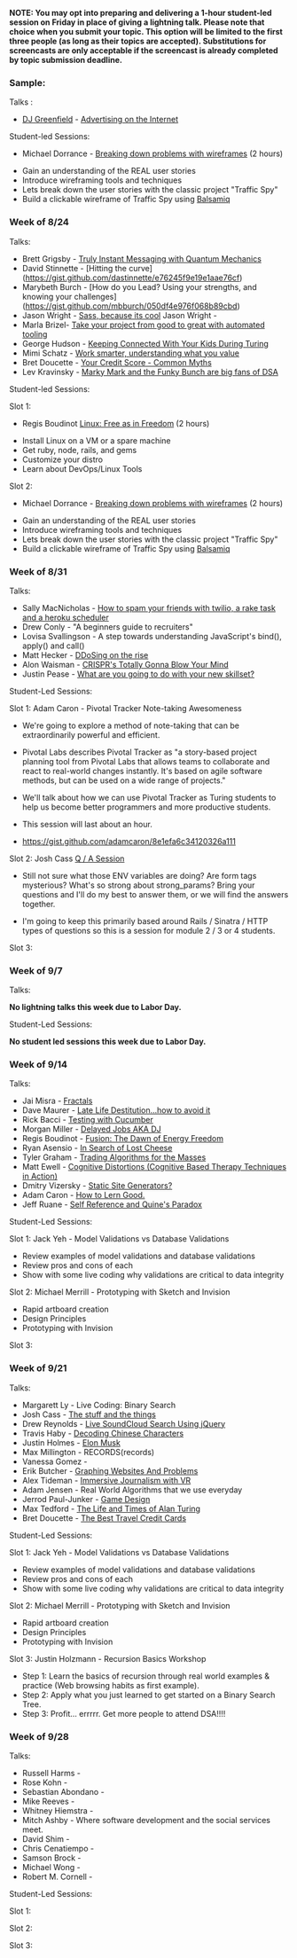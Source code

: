 **NOTE: You may opt into preparing and delivering a 1-hour student-led session on Friday in place of giving a lightning talk. Please note that choice when you submit your topic. This option will be limited to the first three people (as long as their topics are accepted). Substitutions for screencasts are only acceptable if the screencast is already completed by topic submission deadline.**

### Sample:
Talks :

* [DJ Greenfield](https://www.facebook.com/dj.greenfield3) - [Advertising on the Internet](https://gist.github.com/AllPurposeName/7c117da4b0345eb6b817)

Student-led Sessions:

* Michael Dorrance - [Breaking down problems with wireframes](https://gist.github.com/mdorrance/0542aa31b9328bf80c9c) (2 hours)
- Gain an understanding of the REAL user stories
- Introduce wireframing tools and techniques
- Lets break down the user stories with the classic project "Traffic Spy"
- Build a clickable wireframe of Traffic Spy using [Balsamiq](https://balsamiq.com/)

### **Week of 8/24**

Talks:

* Brett Grigsby - [Truly Instant Messaging with Quantum Mechanics](https://gist.github.com/brettgrigsby/d6a336d3b1d3183cb945)
* David Stinnette - [Hitting the curve] (https://gist.github.com/dastinnette/e76245f9e19e1aae76cf)
* Marybeth Burch - [How do you Lead? Using your strengths, and knowing your challenges] (https://gist.github.com/mbburch/050df4e976f068b89cbd)
* Jason Wright - [Sass, because its cool](https://gist.github.com/noobjey/12e050da7c9e1b5793dd) Jason Wright -
* Marla Brizel- [Take your project from good to great with automated tooling](https://gist.github.com/marlabrizel/0626734e3bfb0f913980)
* George Hudson - [Keeping Connected With Your Kids During Turing](https://gist.github.com/Egogre/9fd9619a6f6f62692809)
* Mimi Schatz - [Work smarter, understanding what you value](https://gist.github.com/mcschatz/a2ff0275bdf787689c18)
* Bret Doucette - [Your Credit Score - Common Myths](https://gist.github.com/bad6e/db72d1f2dc3028ff0789)
* Lev Kravinsky - [Marky Mark and the Funky Bunch are big fans of DSA](https://gist.github.com/levthedev/cedb5584c325458447e1)

Student-led Sessions:

Slot 1:
* Regis Boudinot [Linux: Free as in Freedom](https://gist.github.com/selfup/292e09d0b0b23236fbbf) (2 hours)
- Install Linux on a VM or a spare machine
- Get ruby, node, rails, and gems
- Customize your distro
- Learn about DevOps/Linux Tools

Slot 2:
* Michael Dorrance - [Breaking down problems with wireframes](https://gist.github.com/mdorrance/0542aa31b9328bf80c9c) (2 hours)
- Gain an understanding of the REAL user stories
- Introduce wireframing tools and techniques
- Lets break down the user stories with the classic project "Traffic Spy"
- Build a clickable wireframe of Traffic Spy using [Balsamiq](https://balsamiq.com/)

### **Week of 8/31**

Talks:

* Sally MacNicholas - [How to spam your friends with twilio, a rake task and a heroku scheduler](https://gist.github.com/sallymacnicholas/64105f61a4143b1aa271)
* Drew Conly - "A beginners guide to recruiters"
* Lovisa Svallingson - A step towards understanding JavaScript's bind(), apply() and call()
* Matt Hecker - [DDoSing on the rise](https://gist.github.com/HoffsMH/fa587eb2aa3644a36051)
* Alon Waisman - [CRISPR's Totally Gonna Blow Your Mind](https://gist.github.com/MowAlon/912d9a53323bc6c83a2b)
* Justin Pease - [What are you going to do with your new skillset?](https://gist.github.com/Jpease1020/3e292c29fd535320ab61)

Student-Led Sessions:

Slot 1: Adam Caron - Pivotal Tracker Note-taking Awesomeness

 - We're going to explore a method of note-taking that can be extraordinarily powerful and efficient.

 - Pivotal Labs describes Pivotal Tracker as "a story-based project planning tool from Pivotal Labs that allows teams to collaborate and react to real-world changes instantly. It's based on agile software methods, but can be used on a wide range of projects."

 - We'll talk about how we can use Pivotal Tracker as Turing students to help us become better programmers and more productive students.

 - This session will last about an hour.
 - https://gist.github.com/adamcaron/8e1efa6c34120326a111

Slot 2: Josh Cass [Q / A Session](https://gist.github.com/joshcass/f0ef83423a76f6a46085)
- Still not sure what those ENV variables are doing? Are form tags mysterious?
What's so strong about strong_params? Bring your questions and I'll do my best
to answer them, or we will find the answers together.

- I'm going to keep this primarily based around Rails / Sinatra / HTTP types of
questions so this is a session for module 2 / 3 or 4 students.

Slot 3:

### **Week of 9/7**

Talks:

__No lightning talks this week due to Labor Day.__

Student-Led Sessions:

__No student led sessions this week due to Labor Day.__

### **Week of 9/14**

Talks:

* Jai Misra - [Fractals](https://gist.github.com/mrjaimisra/873eac16b574581fc6e7)
* Dave Maurer - [Late Life Destitution...how to avoid it](https://gist.github.com/davemaurer/82efc39071292d40aca8)
* Rick Bacci - [Testing with Cucumber](https://gist.github.com/RickBacci/fadfd64e2d5fa3a1f054)
* Morgan Miller - [Delayed Jobs AKA DJ](https://gist.github.com/morganmiller/9538141b22a1d5d4d8bc)
* Regis Boudinot - [Fusion: The Dawn of Energy Freedom](https://gist.github.com/selfup/152d1449e9af277717f7)
* Ryan Asensio - [In Search of Lost Cheese](https://gist.github.com/rasensio1/853846d580234c989b6d)
* Tyler Graham - [Trading Algorithms for the Masses](https://gist.github.com/tgraham777/da260f029ec75808d4c4)
* Matt Ewell - [Cognitive Distortions (Cognitive Based Therapy Techniques in Action)](https://github.com/plato721/cognitive-distortions)
* Dmitry Vizersky - [Static Site Generators?](https://gist.github.com/Dmitry1007/c9eb28b3a073d03d1b25#file-static-site-md)
* Adam Caron - [How to Lern Good.](https://gist.github.com/adamcaron/8e1efa6c34120326a111)
* Jeff Ruane - [Self Reference and Quine's Paradox](https://gist.github.com/jbrr/d6b66b4fde6c403537f3)

Student-Led Sessions:

Slot 1: Jack Yeh - Model Validations vs Database Validations
- Review examples of model validations and database validations
- Review pros and cons of each
- Show with some live coding why validations are critical to data integrity

Slot 2: Michael Merrill - Prototyping with Sketch and Invision
- Rapid artboard creation
- Design Principles
- Prototyping with Invision

Slot 3:

### **Week of 9/21**

Talks:

* Margarett Ly  - Live Coding: Binary Search
* Josh Cass - [The stuff and the things](https://gist.github.com/joshcass/881f32732361e709e148)
* Drew Reynolds - [Live SoundCloud Search Using jQuery](http://blog.drewreynolds.me/soundcloud-search/)
* Travis Haby - [Decoding Chinese Characters](https://gist.github.com/travishaby/c65b834136be712cc8b6)
* Justin Holmes - [Elon Musk](https://gist.github.com/Justin-Holmes/30f838eddf9120a53093)
* Max Millington - RECORDS(records)
* Vanessa Gomez -
* Erik Butcher - [Graphing Websites And Problems](https://gist.github.com/with-a-k/a7886601917b72c98bca)
* Alex Tideman - [Immersive Journalism with VR](https://gist.github.com/Alex-Tideman/e90db4cd400d4ff5762a)
* Adam Jensen - Real World Algorithms that we use everyday
* Jerrod Paul-Junker - [Game Design](https://gist.github.com/Unsafepond/a7fea73cb9550d9da255)
* Max Tedford - [The Life and Times of Alan Turing](https://gist.github.com/maxtedford/a24edb13c91012334abc)
* Bret Doucette - [The Best Travel Credit Cards](https://gist.github.com/bad6e/abf8896b4166ebf1046f)

Student-Led Sessions:

Slot 1: Jack Yeh - Model Validations vs Database Validations
- Review examples of model validations and database validations
- Review pros and cons of each
- Show with some live coding why validations are critical to data integrity

Slot 2: Michael Merrill - Prototyping with Sketch and Invision
- Rapid artboard creation
- Design Principles
- Prototyping with Invision

Slot 3: Justin Holzmann - Recursion Basics Workshop
- Step 1: Learn the basics of recursion through real world examples & practice
(Web browsing habits as first example).
- Step 2: Apply what you just learned to get started on a Binary Search Tree.
- Step 3: Profit... errrrr. Get more people to attend DSA!!!!

### **Week of 9/28**

Talks:

* Russell Harms -
* Rose Kohn -
* Sebastian Abondano -
* Mike Reeves -
* Whitney Hiemstra -
* Mitch Ashby - Where software development and the social services meet.
* David Shim -
* Chris Cenatiempo -
* Samson Brock -
* Michael Wong -
* Robert M. Cornell -

Student-Led Sessions:

Slot 1:

Slot 2:

Slot 3:
